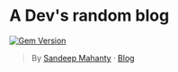 # A Dev's random blog

[![Gem Version](https://badge.fury.io/rb/beautiful-jekyll-theme.svg)](https://badge.fury.io/rb/beautiful-jekyll-theme)

> By [Sandeep Mahanty](https://arandomplaceholder.com) &middot; [Blog](https://mahantysk.github.io)
